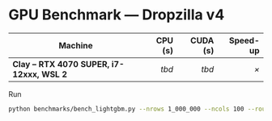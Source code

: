 # GPU Benchmark — Dropzilla v4

| Machine | CPU (s) | CUDA (s) | Speed-up |
|---------|--------:|---------:|---------:|
| **Clay – RTX 4070 SUPER, i7-12xxx, WSL 2** | *tbd* | *tbd* | *×* |

Run

```bash
python benchmarks/bench_lightgbm.py --nrows 1_000_000 --ncols 100 --rounds 500

